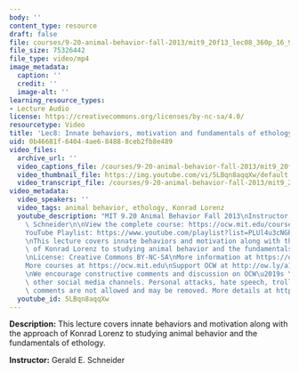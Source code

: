 ```yaml
---
body: ''
content_type: resource
draft: false
file: courses/9-20-animal-behavior-fall-2013/mit9_20f13_lec08_360p_16_9.mp4
file_size: 75326442
file_type: video/mp4
image_metadata:
  caption: ''
  credit: ''
  image-alt: ''
learning_resource_types:
- Lecture Audio
license: https://creativecommons.org/licenses/by-nc-sa/4.0/
resourcetype: Video
title: 'Lec8: Innate behaviors, motivation and fundamentals of ethology'
uid: 0b46681f-6404-4ae6-8488-8ceb2fb8e489
video_files:
  archive_url: ''
  video_captions_file: /courses/9-20-animal-behavior-fall-2013/mit9_20f13_lec08_captions.vtt
  video_thumbnail_file: https://img.youtube.com/vi/5LBqn8aqqXw/default.jpg
  video_transcript_file: /courses/9-20-animal-behavior-fall-2013/mit9_20f13_lec08_transcript.pdf
video_metadata:
  video_speakers: ''
  video_tags: animal behavior, ethology, Konrad Lorenz
  youtube_description: "MIT 9.20 Animal Behavior Fall 2013\nInstructor: Gerald E.\
    \ Schneider\n\nView the complete course: https://ocw.mit.edu/courses/9-20-animal-behavior-fall-2013/\n\
    YouTube Playlist: https://www.youtube.com/playlist?list=PLUl4u3cNGP63TbPEWYEKOq8yAN8mEP_5O\n\
    \nThis lecture covers innate behaviors and motivation along with the approach\
    \ of Konrad Lorenz to studying animal behavior and the fundamentals of ethology.\n\
    \nLicense: Creative Commons BY-NC-SA\nMore information at https://ocw.mit.edu/terms\n\
    More courses at https://ocw.mit.edu\nSupport OCW at http://ow.ly/a1If50zVRlQ\n\
    \nWe encourage constructive comments and discussion on OCW\u2019s YouTube and\
    \ other social media channels. Personal attacks, hate speech, trolling, and inappropriate\
    \ comments are not allowed and may be removed. More details at https://ocw.mit.edu/comments."
  youtube_id: 5LBqn8aqqXw
---
```

**Description:** This lecture covers innate behaviors and motivation along with the approach of Konrad Lorenz to studying animal behavior and the fundamentals of ethology.

**Instructor:** Gerald E. Schneider